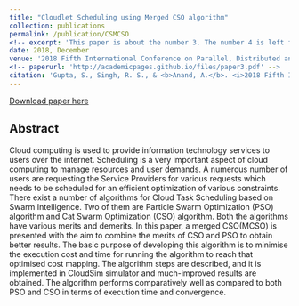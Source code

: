 ```yaml
---
title: "Cloudlet Scheduling using Merged CSO algorithm"
collection: publications
permalink: /publication/CSMCSO
<!-- excerpt: 'This paper is about the number 3. The number 4 is left for future work.' -->
date: 2018, December
venue: '2018 Fifth International Conference on Parallel, Distributed and Grid Computing'
<!-- paperurl: 'http://academicpages.github.io/files/paper3.pdf' -->
citation: 'Gupta, S., Singh, R. S., & <b>Anand, A.</b>. <i>2018 Fifth International Conference on Parallel, Distributed and Grid Computing (PDGC)</i> (pp. 278-283). IEEE'
---
```


[Download paper here](https://ieeexplore.ieee.org/stamp/stamp.jsp?arnumber=8745975&casa_token=FTuhxdUXeaAAAAAA:mJYJv-WWdXcRrP7OYdtK6GGcnyjfjSvZc3bBmfYDrzpkQb1wLrc92U2VMxsns_sNbJhb0j65DygX)

## Abstract
Cloud computing is used to provide information technology services to users over the internet. Scheduling is a very important aspect of cloud computing to manage resources and user demands. A numerous number of users are requesting the Service Providers for various requests which needs to be scheduled for an efficient optimization of various constraints. There exist a number of algorithms for Cloud Task Scheduling based on Swarm Intelligence. Two of them are Particle Swarm Optimization (PSO) algorithm and Cat Swarm Optimization (CSO) algorithm. Both the algorithms have various merits and demerits. In this paper, a merged CSO(MCSO) is presented with the aim to combine the merits of CSO and PSO to obtain better results. The basic purpose of developing this algorithm is to minimise the execution cost and time for running the algorithm to reach that optimised cost mapping. The algorithm steps are described, and it is implemented in CloudSim simulator and much-improved results are obtained. The algorithm performs comparatively well as compared to both PSO and CSO in terms of execution time and convergence. 
